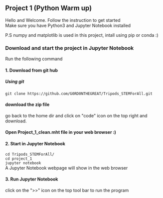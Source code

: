## Project 1 (Python Warm up)

Hello and Welcome. Follow the instruction to get started  
Make sure you have Python3 and Jupyter Notebook installed  

P.S numpy and matplotlib is used in this project, intall using pip or conda :)  

### Download and start the project in Jupyter Notebook
Run the following command

#### 1. Download from git hub
##### Using git  
`git clone https://github.com/G0RD0NTHEGREAT/Tripods_STEMForAll.git`
#### download the zip file
go back to the home dir and click on "code" icon on the top right and download.

#### Open Project_1_clean.mht file in your web browser :)   

#### 2. Start in Jupyter Notebook
`cd Tripods_STEMForAll/`  
`cd project_1`  
`jupyter notebook`  
A Jupyter Notebook webpage will show in the web browser

#### 3. Run Jupyter Notebook
click on the ">>" icon on the top tool bar to run the program
